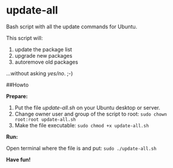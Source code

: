 # update-all
Bash script with all the update commands for Ubuntu.

This script will:

1. update the package list
2. upgrade new packages
3. autoremove old packages
 
...without asking _yes/no_. ;-)

##Howto

__Prepare:__

1. Put the file _update-all.sh_ on your Ubuntu desktop or server.
2. Change owner user and group of the script to root: ```sudo chown root:root update-all.sh```
3. Make the file executable: ```sudo chmod +x update-all.sh```

__Run:__

Open terminal where the file is and put: ```sudo ./update-all.sh```
 
__Have fun!__
